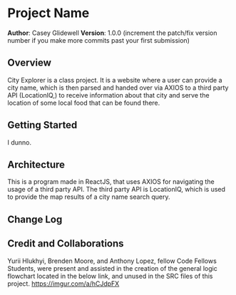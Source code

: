 # Project Name

**Author**: Casey Glidewell
**Version**: 1.0.0 (increment the patch/fix version number if you make more commits past your first submission)

## Overview
City Explorer is a class project. It is a website where a user can provide a city name, which is then parsed and handed over via AXIOS to a third party API (LocationIQ,) to receive information about that city and serve the location of some local food that can be found there.

## Getting Started
<!-- What are the steps that a user must take in order to build this app on their own machine and get it running? -->
I dunno.

## Architecture
This is a program made in ReactJS, that uses AXIOS for navigating the usage of a third party API. The third party API is LocationIQ, which is used to provide the map results of a city name search query.

## Change Log
<!-- EG:
01-01-2001 4:59pm - Application now has a fully-functional express server, with a GET route for the location resource. -->




## Credit and Collaborations
Yurii Hlukhyi, Brenden Moore, and Anthony Lopez, fellow Code Fellows Students, were present and assisted in the creation of the general logic flowchart located in the below link, and unused in the SRC files of this project.
https://imgur.com/a/hCJdpFX